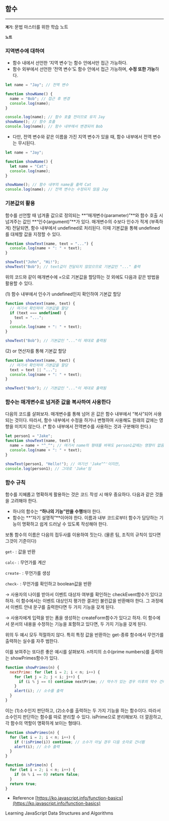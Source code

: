 ## 함수

---

**`계기`**: 문법 마스터를 위한 학습 노트

**`노트`**

### 지역변수에 대하여

- 함수 내에서 선언한 ‘지역 변수’는 함수 안에서만 접근 가능하다.
- 함수 외부에서 선언한 ‘전역 변수’도 함수 안에서 접근 가능하며, **수정 또한 가능**하다.

```jsx
let name = "Jay"; // 전역 변수

function showName() {
  name = "Bob"; // 접근 후 변경
  console.log(name);
}

console.log(name); // 함수 호출 전이므로 유지 Jay
showName(); // 함수 호출
console.log(name); // 함수 내부에서 변경되어 Bob
```

- 다만, 전역 변수와 같은 이름을 가진 지역 변수가 있을 때, 함수 내부에서 전역 변수는 무시된다.

```jsx
let name = "Jay";

function showName() {
  let name = "Cat";
  console.log(name);
}

showName(); // 함수 내부의 name을 출력 Cat
console.log(name); // 전역 변수는 수정되지 않음 Jay
```

### 기본값의 활용

함수를 선언할 때 넘겨줄 값으로 정의되는 **“매개변수(parameter)”**와 함수 호출 시 넘겨주는 값인 **“인수(argument)”**가 있다. 매개변수의 수보다 인수가 적게 (부족하게) 전달되면, 함수 내부에서 undefined로 처리된다. 이때 기본값을 통해 undefined를 대체할 값을 지정할 수 있다.

```jsx
function showText(name, text = "...") {
  console.log(name + ": " + text);
}

showText("John", "Hi!");
showText("Bob"); // text값이 전달되지 않았으므로 기본값인 "..." 출력
```

위의 코드와 같이 매개변수에 =으로 기본값을 할당하는 것 외에도 다음과 같은 방법을 활용할 수 있다.

(1) 함수 내부에서 인수가 undefined인지 확인하여 기본값 할당

```jsx
function showtext(name, text) {
  // 여기서 확인하여 기본값을 할당
  if (text === undefined) {
    text = "...";
  }
  console.log(name + ": " + text);
}

showText("Bob"); // 기본값인 "..."이 제대로 출력됨
```

(2) or 연산자를 통해 기본값 할당

```jsx
function showtext(name, text) {
  // 여기서 확인하여 기본값을 할당
  text = text || "...";
  console.log(name + ": " + text);
}

showText("Bob"); // 기본값인 "..."이 제대로 출력됨
```

### 함수는 매개변수로 넘겨준 값을 복사하여 사용한다

다음의 코드를 살펴보자. 매개변수를 통해 넘어 온 값은 함수 내부에서 “복사”되어 사용되는 것이다. 따라서, 함수 내부에서 수정을 하거나 변형하여 사용해도 원래의 값에는 영향을 미치지 않는다. (\* 함수 내부에서 전역변수를 사용하는 것과 구분해야 한다.)

```jsx
let person1 = "Jake";
function showText(name, text) {
  name = name + "^_^"; // 여기서 name의 형태를 바꿔도 person1값에는 영향이 없음
  console.log(name + ": " + text);
}

showText(person1, "Hello!"); // 여기선 'Jake^^'이지만,
console.log(person1); // 그대로 'Jake'임
```

### 함수 규칙

함수를 지혜롭고 명확하게 활용하는 것은 코드 작성 시 매우 중요하다. 다음과 같은 것들을 고려해야 한다.

- 하나의 함수는 **“하나의 기능”만을 수행**해야 한다.
- 함수는 **“자기 설명적”**이어야 한다. 이름과 내부 코드로부터 함수가 담당하는 기능이 명확하고 쉽게 드러날 수 있도록 작성해야 한다.

보통 함수의 이름은 다음의 접두사를 이용하여 짓는다. (물론 팀, 조직의 규칙이 있다면 그것이 기준이다)

`get-` : 값을 반환

`calc-` : 무언가를 계산

`create-` : 무언가를 생성

`check-` : 무언가를 확인하고 boolean값을 반환

→ 사용자의 나이를 받아서 이벤트 대상자 여부를 확인하는 checkEvent함수가 있다고 하자. 이 함수에서는 이벤트 대상인지 평가한 결과인 불린값을 반환해야 한다. 그 과정에서 이벤트 안내 문구를 출력한다면 두 가지 기능을 갖게 된다.

→ 사용자에게 입력을 받는 폼을 생성하는 createForm함수가 있다고 하자. 이 함수에서 문서의 내용을 수정하는 기능을 포함하고 있다면, 두 가지 기능을 갖게 된다.

위의 두 예시 모두 적절하지 않다. 특히 특정 값을 반환하는 get-종류 함수에서 무언가를 출력하는 실수를 자주 범한다.

이를 보여주는 또다른 좋은 예시를 살펴보자. n까지의 소수(prime numbers)를 출력하는 showPrimes함수가 있다.

```jsx
function showPrimes(n) {
  nextPrime: for (let i = 2; i < n; i++) {
    for (let j = 2; j < i; j++) {
      if (i % j == 0) continue nextPrime; // 약수가 있는 경우 이후의 약수 건너뛰고 다음 숫자로!
    }
    alert(i); // 소수를 출력
  }
}
```

이는 (1)소수인지 판단하고, (2)소수를 출력하는 두 가지 기능을 하는 함수이다. 따라서 소수인지 판단하는 함수를 따로 분리할 수 있다. isPrime으로 분리해보자. 더 깔끔하고, 각 함수의 역할이 명확하게 보이는 형태다.

```jsx
function showPrimes(n) {
  for (let i = 2; i < n; i++) {
    if (!isPrime(i)) continue; // 소수가 아닐 경우 다음 숫자로 건너뜀
    alert(i); // 소수 출력
  }
}

function isPrime(n) {
  for (let i = 2; i < n; i++) {
    if (n % i == 0) return false;
  }
  return true;
}
```

- Reference
  [https://ko.javascript.info/function-basics](https://ko.javascript.info/function-basics)

Learning JavaScript Data Structures and Algorithms
